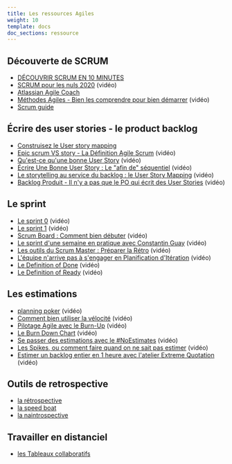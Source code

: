 ```yaml
---
title: Les ressources Agiles
weight: 10
template: docs
doc_sections: ressource
---
```


## Découverte de SCRUM

* [DÉCOUVRIR SCRUM EN 10 MINUTES](https://lachoseagile.wordpress.com/2012/03/26/decouvrir-scrum-en-10-minutes/)
* [SCRUM pour les nuls 2020](https://www.youtube.com/watch?v=kZx_vrMZxGk) (vidéo)
* [Atlassian Agile Coach](https://www.atlassian.com/fr/agile/project-management)
* [Méthodes Agiles - Bien les comprendre pour bien démarrer](https://www.youtube.com/watch?v=tsGZsv0f57M) (vidéo)
* [Scrum guide](https://www.scrumguides.org/docs/scrumguide/v2017/2017-Scrum-Guide-French.pdf)

## Écrire des user stories - le product backlog

* [Construisez le User story mapping](https://www.berejeb.com/2016/02/construisez-votre-user-story-map-en-5-etapes-faciles-une-autre-facon-de-representer-le-backlog-de-produit/)
* [Epic scrum VS story - La Définition Agile Scrum](https://www.youtube.com/watch?v=V6q07xgTEOw) (vidéo)
* [Qu'est-ce qu'une bonne User Story](https://www.youtube.com/watch?v=PO4vDYkezgY) (vidéo)
* [Écrire Une Bonne User Story : Le "afin de" séquentiel](https://www.youtube.com/watch?v=MH1eCVMXn_c) (vidéo)
* [Le storytelling au service du backlog : le User Story Mapping](https://www.youtube.com/watch?v=dvnU_R0mu98) (vidéo)
* [Backlog Produit - Il n'y a pas que le PO qui écrit des User Stories](https://www.youtube.com/watch?v=nEzWDCtwe7w) (vidéo)

## Le sprint

* [Le sprint 0](https://www.youtube.com/watch?v=FjoO4A0x7-0) (vidéo)
* [Le sprint 1](https://www.youtube.com/watch?v=Gh-lU79kK2U&list=PLxTb_ZC4kmrQM2s2BTynZ3WShJhDBh57L&index=8) (vidéo)
* [Scrum Board : Comment bien débuter](https://www.youtube.com/watch?v=8zw8dh_O1Xs) (vidéo)
* [Le sprint d'une semaine en pratique avec Constantin Guay](https://www.youtube.com/watch?v=qMG6y4N-uCY) (vidéo)
* [Les outils du Scrum Master : Préparer la Rétro](https://www.youtube.com/watch?v=WAkEMoqV5CI) (vidéo)
* [L'équipe n'arrive pas à s'engager en Planification d'Itération](https://www.youtube.com/watch?v=xLa_-ute5TU) (vidéo)
* [Le Definition of Done](https://www.youtube.com/watch?v=d6MVJojkuPE) (vidéo)
* [Le Definition of Ready](https://www.youtube.com/watch?v=C9XoZQdnKbA) (vidéo)

## Les estimations

* [planning poker](https://www.youtube.com/watch?v=NZxcqei5qIE) (vidéo)
* [Comment bien utiliser la vélocité](https://www.youtube.com/watch?v=JcpWqm23-qA) (vidéo)
* [Pilotage Agile avec le Burn-Up](https://www.youtube.com/watch?v=fQNXa6BroSA) (vidéo)
* [Le Burn Down Chart](https://www.youtube.com/watch?v=kicIINwuPuI) (vidéo)
* [Se passer des estimations avec le #NoEstimates](https://www.youtube.com/watch?v=AWYLtDJCiLs) (vidéo)
* [Les Spikes, ou comment faire quand on ne sait pas estimer](https://www.youtube.com/watch?v=SggDXZbNeFI) (vidéo)
* [Estimer un backlog entier en 1 heure avec l'atelier Extreme Quotation](https://www.youtube.com/watch?v=3kzJARYetFU) (vidéo)

## Outils de retrospective

* [la rétrospective](https://atelier-collaboratif.com/faire-le-bilan.php)
* [la speed boat](https://coach-agile.com/speed-boat/)
* [la naintrospective](https://coach-agile.com/2014/02/osez-la-naintrospective/)

## Travailler en distanciel

* [les Tableaux collaboratifs](https://metroretro.io/)
